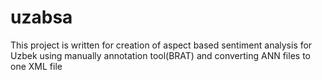 # uzabsa
This project is written for creation of aspect based sentiment analysis for Uzbek using manually annotation tool(BRAT) and converting ANN files to one XML file
